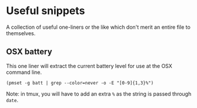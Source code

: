 # Useful snippets

A collection of useful one-liners or the like which don't merit an entire file
to themselves.

## OSX battery

This one liner will extract the current battery level for use at the OSX command
line.

`(pmset -g batt | grep --color=never -o -E "[0-9]{1,3}%")`

Note: in tmux, you will have to add an extra `%` as the string is passed through
`date`.
